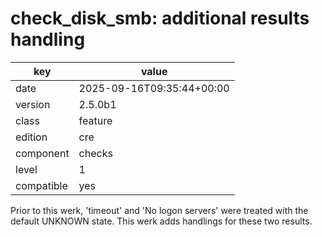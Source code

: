 [//]: # (werk v2)
# check_disk_smb: additional results handling

key        | value
---------- | ---
date       | 2025-09-16T09:35:44+00:00
version    | 2.5.0b1
class      | feature
edition    | cre
component  | checks
level      | 1
compatible | yes

Prior to this werk, 'timeout' and 'No logon servers' were treated with the default UNKNOWN state.
This werk adds handlings for these two results.
